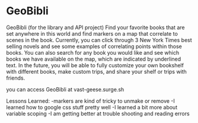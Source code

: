 # GeoBibli
GeoBibli (for the library and API project)
Find your favorite books that are set anywhere in this world and find markers on a map that correlate to scenes in the book. 
Currently, you can click through 3 New York Times best selling novels and see some examples of correlating points within those books.
You can also search for any book you would like and see which books we have available on the map, which are indicated by underlined text.
In the future, you will be able to fully customize your own bookshelf with different books, make custom trips, and share your shelf or trips with friends.

you can access GeoBibli at vast-geese.surge.sh

Lessons Learned:
-markers are kind of tricky to unmake or remove
-I learned how to google css stuff pretty well
-I learned a bit more about variable scoping
-I am getting better at trouble shooting and reading errors
